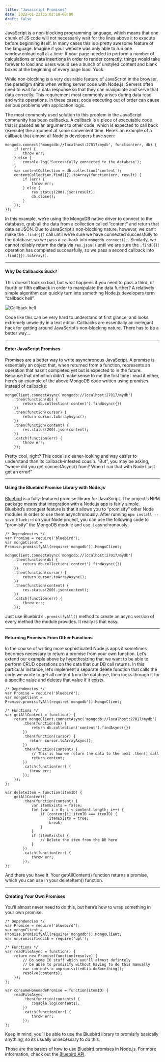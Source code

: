 ```yaml
---
title: "Javascript Promises"
date: 2022-01-22T15:02:18-08:00
draft: false
---
```


JavaScript is a non-blocking programming language, which means that one chunk of JS code will not necessarily wait for the lines above it to execute before beginning itself. In many cases this is a pretty awesome feature of the language. Imagine if your website was only able to run one window.onload call at a time. If your page needed to perform a number of calculations or data insertions in order to render correctly, things would take forever to load and users would see a bunch of unstyled content and blank boxes at the beginning of every page load. Yuck.

While non-blocking is a very desirable feature of JavaScript in the browser, the paradigm shifts when writing server code with Node.js. Servers often need to wait for a data response so that they can manipulate and serve that data correctly. This requirement most commonly arises during data read and write operations. In these cases, code executing out of order can cause serious problems with application logic.

The most commonly used solution to this problem in the JavaScript community has been callbacks. A callback is a piece of executable code that is passed as an argument to other code, which is expected to call back (execute) the argument at some convenient time. Here’s an example of a callback that almost all  Node.js developers have seen:

```
mongodb.connect('mongodb://localhost:27017/mydb', function(err, db) {
    if (err) {
        throw err;
    } else {
        console.log('Successfully connected to the database');
    }
    var contentCollection = db.collection('content');
    contentCollection.find({}).toArray(function(err, result) {
        if (err) {
            throw err;
        } else {
            res.status(200).json(result);
            db.close();
        }
    });
});
```


In this example, we’re using the MongoDB native driver to connect to the database, grab all the data from a collection called “content” and return that data as JSON. Due to JavaScript’s non-blocking nature, however, we can’t make the `.find({})` call until we’re sure we have connected successfully to the database, so we pass a callback into `mongodb.connect();`. Similarly, we cannot reliably return the data via `res.json()` until we are sure the `.find({})` operation has completed successfully, so we pass a second callback into `.find({}).toArray()`.

---

#### Why Do Callbacks Suck?

This doesn’t look so bad, but what happens if you need to pass a third, or fourth or fifth callback in order to manipulate the data further? A relatively simple algorithm can quickly turn into something Node.js developers term “callback hell”.

![Callback hell](/content/images/2016/05/gn3N5gB.png)

Code like this can be very hard to understand at first glance, and looks extremely unwieldy in a text editor. Callbacks are essentially an inelegant hack for getting around JavaScript’s non-blocking nature. There has to be a better way…

---

#### Enter JavaScript Promises

Promises are a better way to write asynchronous JavaScript. A promise is essentially an object that, when returned from a function, represents an operation that hasn’t completed yet but is expected to in the future. Because that definition didn’t make sense to me the first time I read it either, here’s an example of the above MongoDB code written using promises instead of callbacks:

```
mongoClient.connectAsync('mongodb://localhost:27017/mydb')
    .then(function(db) {
        return db.collection('content').findAsync({})
    })
    .then(function(cursor) {
        return cursor.toArrayAsync();
    })
    .then(function(content) {
        res.status(200).json(content);
    })
    .catch(function(err) {
        throw err;
    });
```

Pretty cool, right? This code is cleaner-looking and way easier to understand than its callback-infested cousin. “But”, you may be asking, “where did you get connectAsync() from? When I run that with Node I just get an error!”

---

#### Using the Bluebird Promise Library with Node.js

[Bluebird](https://www.npmjs.com/package/bluebird) is a fully-featured promise library for JavaScript. The project’s NPM package means that integration with a Node.js app is fairly simple. Bluebird’s strongest feature is that it allows you to “promisify” other Node modules in order to use them asynchronously. After running `npm install --save bluebird` on your Node project, you can use the following code to “promisify” the MongoDB module and use it asynchronously:

```
/* Dependencies */
var Promise = require('bluebird');
var mongoClient = Promise.promisifyAll(require('mongodb')).MongoClient;

mongoClient.connectAsync('mongodb://localhost:27017/mydb')
    .then(function(db) {
        return db.collection('content').findAsync({})
    })
    .then(function(cursor) {
        return cursor.toArrayAsync();
    })
    .then(function(content) {
        res.status(200).json(content);
    })
    .catch(function(err) {
        throw err;
    });
```

Just use Bluebird’s `.promisifyAll()` method to create an async version of every method the module provides. It really is that easy.

---

#### Returning Promises From Other Functions

In the course of writing more sophisticated Node.js apps it sometimes becomes necessary to return a promise from your own function. Let’s extend our example above by hypothesizing that we want to be able to perform CRUD operations on the data that our DB call returns. In this particular instance, let’s implement a separate delete function that calls the code we wrote to get all content from the database, then looks through it for a specific value and deletes that value if it exists.

```
/* Dependencies */
var Promise = require('bluebird');
var mongoClient = Promise.promisifyAll(require('mongodb')).MongoClient;

/* Functions */
var getAllContent = function() {
    return mongoClient.connectAsync('mongodb://localhost:27017/mydb')
        .then(function(db) {
            return db.collection('content').findAsync({})
        })
        .then(function(cursor) {
           return cursor.toArrayAsync();
        })
        .then(function(content) {
            // This is how we return the data to the next .then() call
            return content;
        })
        .catch(function(err) {
           throw err;
        });
    });
};

var deleteItem = function(itemID) {
    getAllContent()
        .then(function(content) {
            var itemExists = false;
            for (var i = 0; i < content.length; i++) {
                if (content[i].itemID === itemID) {
                    itemExists = true;
                    break;
                }
            }
            if (itemExists) {
                // Delete the item from the DB here
            }
        })
        .catch(function(err) {
            throw err;
        });
};
```

And there you have it. Your getAllContent() function returns a promise, which you can use in your deleteItem() function.


---

#### Creating Your Own Promises

You’ll almost never need to do this, but here’s how to wrap something in your own promise.

```
/* Dependencies */
var Promise = require('bluebird');
var mongoClient = Promise.promisifyAll(require('mongodb')).MongoClient;
var unpromisifiedLib = require('upl');

/* Functions */
var readFileAsync = function() {
    return new Promise(function(resolve) {
        // Do some IO stuff which you'll almost defintely
        // be able to promisify without having to do this manually
        var contents = unpromisifiedLib.doSomething();
        resolve(contents);
    });
};

var consumeHomemadePromise = function(itemID) {
    readFileAsync
        .then(function(contents) {
            console.log(contents);
        })
        .catch(function(err) {
            throw err;
        });
};
```

Keep in mind, you’ll be able to use the Bluebird library to promisify basically anything, so its usually unnecessary to do this.

Those are the basics of how to use Bluebird promises in Node.js. For more information, check out the [Bluebird API](https://github.com/petkaantonov/bluebird/blob/master/API.md).

